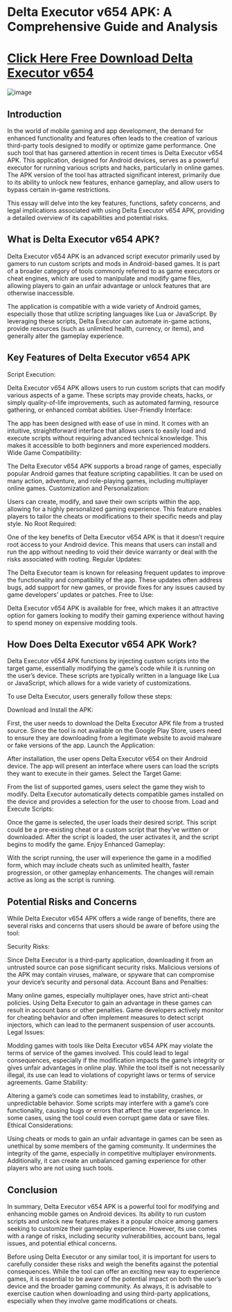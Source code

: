 # Delta Executor v654 APK: A Comprehensive Guide and Analysis

# [Click Here Free Download Delta Executor v654](https://delta-executor-v654.modfyp.com/)

![image](https://github.com/user-attachments/assets/fe1c05aa-34dd-4fcd-9c01-68979e7a031f)

## Introduction

In the world of mobile gaming and app development, the demand for enhanced functionality and features often leads to the creation of various third-party tools designed to modify or optimize game performance. One such tool that has garnered attention in recent times is Delta Executor v654 APK. This application, designed for Android devices, serves as a powerful executor for running various scripts and hacks, particularly in online games. The APK version of the tool has attracted significant interest, primarily due to its ability to unlock new features, enhance gameplay, and allow users to bypass certain in-game restrictions.

This essay will delve into the key features, functions, safety concerns, and legal implications associated with using Delta Executor v654 APK, providing a detailed overview of its capabilities and potential risks.

## What is Delta Executor v654 APK?

Delta Executor v654 APK is an advanced script executor primarily used by gamers to run custom scripts and mods in Android-based games. It is part of a broader category of tools commonly referred to as game executors or cheat engines, which are used to manipulate and modify game files, allowing players to gain an unfair advantage or unlock features that are otherwise inaccessible.

The application is compatible with a wide variety of Android games, especially those that utilize scripting languages like Lua or JavaScript. By leveraging these scripts, Delta Executor can automate in-game actions, provide resources (such as unlimited health, currency, or items), and generally alter the gameplay experience.

## Key Features of Delta Executor v654 APK

Script Execution:

Delta Executor v654 APK allows users to run custom scripts that can modify various aspects of a game. These scripts may provide cheats, hacks, or simply quality-of-life improvements, such as automated farming, resource gathering, or enhanced combat abilities.
User-Friendly Interface:

The app has been designed with ease of use in mind. It comes with an intuitive, straightforward interface that allows users to easily load and execute scripts without requiring advanced technical knowledge. This makes it accessible to both beginners and more experienced modders.
Wide Game Compatibility:

The Delta Executor v654 APK supports a broad range of games, especially popular Android games that feature scripting capabilities. It can be used on many action, adventure, and role-playing games, including multiplayer online games.
Customization and Personalization:

Users can create, modify, and save their own scripts within the app, allowing for a highly personalized gaming experience. This feature enables players to tailor the cheats or modifications to their specific needs and play style.
No Root Required:

One of the key benefits of Delta Executor v654 APK is that it doesn’t require root access to your Android device. This means that users can install and run the app without needing to void their device warranty or deal with the risks associated with rooting.
Regular Updates:

The Delta Executor team is known for releasing frequent updates to improve the functionality and compatibility of the app. These updates often address bugs, add support for new games, or provide fixes for any issues caused by game developers’ updates or patches.
Free to Use:

Delta Executor v654 APK is available for free, which makes it an attractive option for gamers looking to modify their gaming experience without having to spend money on expensive modding tools.
## How Does Delta Executor v654 APK Work?

Delta Executor v654 APK functions by injecting custom scripts into the target game, essentially modifying the game’s code while it is running on the user’s device. These scripts are typically written in a language like Lua or JavaScript, which allows for a wide variety of customizations.

To use Delta Executor, users generally follow these steps:

Download and Install the APK:

First, the user needs to download the Delta Executor APK file from a trusted source. Since the tool is not available on the Google Play Store, users need to ensure they are downloading from a legitimate website to avoid malware or fake versions of the app.
Launch the Application:

After installation, the user opens Delta Executor v654 on their Android device. The app will present an interface where users can load the scripts they want to execute in their games.
Select the Target Game:

From the list of supported games, users select the game they wish to modify. Delta Executor automatically detects compatible games installed on the device and provides a selection for the user to choose from.
Load and Execute Scripts:

Once the game is selected, the user loads their desired script. This script could be a pre-existing cheat or a custom script that they’ve written or downloaded. After the script is loaded, the user activates it, and the script begins to modify the game.
Enjoy Enhanced Gameplay:

With the script running, the user will experience the game in a modified form, which may include cheats such as unlimited health, faster progression, or other gameplay enhancements. The changes will remain active as long as the script is running.
## Potential Risks and Concerns

While Delta Executor v654 APK offers a wide range of benefits, there are several risks and concerns that users should be aware of before using the tool:

Security Risks:

Since Delta Executor is a third-party application, downloading it from an untrusted source can pose significant security risks. Malicious versions of the APK may contain viruses, malware, or spyware that can compromise your device’s security and personal data.
Account Bans and Penalties:

Many online games, especially multiplayer ones, have strict anti-cheat policies. Using Delta Executor to gain an advantage in these games can result in account bans or other penalties. Game developers actively monitor for cheating behavior and often implement measures to detect script injectors, which can lead to the permanent suspension of user accounts.
Legal Issues:

Modding games with tools like Delta Executor v654 APK may violate the terms of service of the games involved. This could lead to legal consequences, especially if the modification impacts the game’s integrity or gives unfair advantages in online play. While the tool itself is not necessarily illegal, its use can lead to violations of copyright laws or terms of service agreements.
Game Stability:

Altering a game’s code can sometimes lead to instability, crashes, or unpredictable behavior. Some scripts may interfere with a game’s core functionality, causing bugs or errors that affect the user experience. In some cases, using the tool could even corrupt game data or save files.
Ethical Considerations:

Using cheats or mods to gain an unfair advantage in games can be seen as unethical by some members of the gaming community. It undermines the integrity of the game, especially in competitive multiplayer environments. Additionally, it can create an unbalanced gaming experience for other players who are not using such tools.
## Conclusion

In summary, Delta Executor v654 APK is a powerful tool for modifying and enhancing mobile games on Android devices. Its ability to run custom scripts and unlock new features makes it a popular choice among gamers seeking to customize their gameplay experience. However, its use comes with a range of risks, including security vulnerabilities, account bans, legal issues, and potential ethical concerns.

Before using Delta Executor or any similar tool, it is important for users to carefully consider these risks and weigh the benefits against the potential consequences. While the tool can offer an exciting new way to experience games, it is essential to be aware of the potential impact on both the user’s device and the broader gaming community. As always, it is advisable to exercise caution when downloading and using third-party applications, especially when they involve game modifications or cheats.
